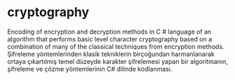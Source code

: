 # cryptography
Encoding of encryption and decryption methods in C # language of an algorithm that performs basic level character cryptography based on a combination of many of the classical techniques from encryption methods.  Şifreleme yöntemlerinden klasik tekniklerin birçoğundan harmanlanarak ortaya çıkartılmış temel düzeyde karakter şifrelemesi yapan bir algoritmanın, şifreleme ve çözme yöntemlerinin C# dilinde kodlanması.
